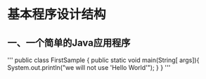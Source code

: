 # 基本程序设计结构
## 一、一个简单的Java应用程序
'''
public class FirstSample {
  public static void main(String[ args]){
    System.out.println("we will not use 'Hello World'");
  }
}
'''

